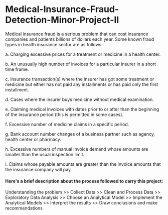 # Medical-Insurance-Fraud-Detection-Minor-Project-II

Medical insurance fraud is a serious problem that can cost insurance companies and patients billions of dollars each year. Some known fraud types in health insurance sector are as follows: 


a. Charging excessive prices for a treatment or medicine in a health center.

b. An unusually high number of invoices for a particular insurer in a short time frame.

c. Insurance transaction(s) where the insurer has got some treatment or medicine but either has not paid any installments or has paid only the first installment.

d. Cases where the insurer buys medicine without medical examination.

e. Claiming medical invoices with dates prior to or after than the beginning of the insurance period (this is permitted in some cases).

f. Excessive number of medicine claims in a specific period.

g. Bank account number changes of a business partner such as agency, health center or pharmacy.

h. Excessive numbers of manual invoice demand whose amounts are smaller than the usual inspection limit.

i. Claims whose payable amounts are greater than the invoice amounts that the insurance company will pay.


#### Here's a brief description about the process followed to carry this project: 
Understanding the problem >> Collect Data >> Clean and Process Data >> Exploratory Data Analysis >> Choose an Analytical Model >> Implement the Analytical Models >> Interpret the results >> Draw conclusions and make recommendations

